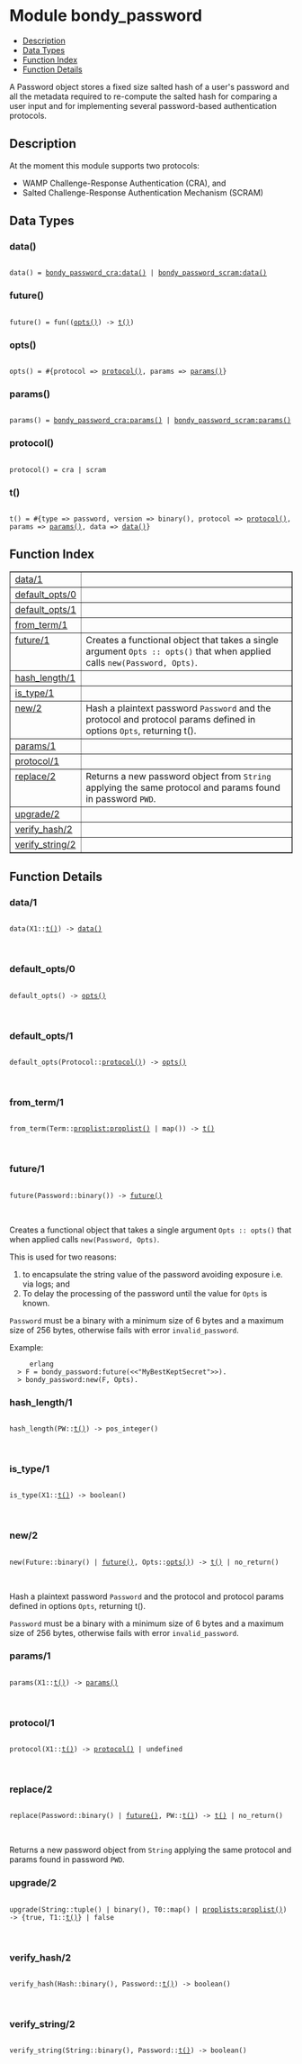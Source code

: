 

# Module bondy_password #
* [Description](#description)
* [Data Types](#types)
* [Function Index](#index)
* [Function Details](#functions)

A Password object stores a fixed size salted hash of a user's password
and all the metadata required to re-compute the salted hash for comparing a
user input and for implementing several password-based authentication
protocols.

<a name="description"></a>

## Description ##
At the moment this module supports two protocols:
* WAMP Challenge-Response Authentication (CRA), and
* Salted Challenge-Response Authentication Mechanism (SCRAM)

<a name="types"></a>

## Data Types ##




### <a name="type-data">data()</a> ###


<pre><code>
data() = <a href="bondy_password_cra.md#type-data">bondy_password_cra:data()</a> | <a href="bondy_password_scram.md#type-data">bondy_password_scram:data()</a>
</code></pre>




### <a name="type-future">future()</a> ###


<pre><code>
future() = fun((<a href="#type-opts">opts()</a>) -&gt; <a href="#type-t">t()</a>)
</code></pre>




### <a name="type-opts">opts()</a> ###


<pre><code>
opts() = #{protocol =&gt; <a href="#type-protocol">protocol()</a>, params =&gt; <a href="#type-params">params()</a>}
</code></pre>




### <a name="type-params">params()</a> ###


<pre><code>
params() = <a href="bondy_password_cra.md#type-params">bondy_password_cra:params()</a> | <a href="bondy_password_scram.md#type-params">bondy_password_scram:params()</a>
</code></pre>




### <a name="type-protocol">protocol()</a> ###


<pre><code>
protocol() = cra | scram
</code></pre>




### <a name="type-t">t()</a> ###


<pre><code>
t() = #{type =&gt; password, version =&gt; binary(), protocol =&gt; <a href="#type-protocol">protocol()</a>, params =&gt; <a href="#type-params">params()</a>, data =&gt; <a href="#type-data">data()</a>}
</code></pre>

<a name="index"></a>

## Function Index ##


<table width="100%" border="1" cellspacing="0" cellpadding="2" summary="function index"><tr><td valign="top"><a href="#data-1">data/1</a></td><td></td></tr><tr><td valign="top"><a href="#default_opts-0">default_opts/0</a></td><td></td></tr><tr><td valign="top"><a href="#default_opts-1">default_opts/1</a></td><td></td></tr><tr><td valign="top"><a href="#from_term-1">from_term/1</a></td><td></td></tr><tr><td valign="top"><a href="#future-1">future/1</a></td><td>Creates a functional object that takes a single argument
<code>Opts :: opts()</code> that when applied calls <code>new(Password, Opts)</code>.</td></tr><tr><td valign="top"><a href="#hash_length-1">hash_length/1</a></td><td></td></tr><tr><td valign="top"><a href="#is_type-1">is_type/1</a></td><td></td></tr><tr><td valign="top"><a href="#new-2">new/2</a></td><td>Hash a plaintext password <code>Password</code> and the protocol and protocol
params defined in options <code>Opts</code>, returning t().</td></tr><tr><td valign="top"><a href="#params-1">params/1</a></td><td></td></tr><tr><td valign="top"><a href="#protocol-1">protocol/1</a></td><td></td></tr><tr><td valign="top"><a href="#replace-2">replace/2</a></td><td>Returns a new password object from <code>String</code> applying the same protocol
and params found in password <code>PWD</code>.</td></tr><tr><td valign="top"><a href="#upgrade-2">upgrade/2</a></td><td></td></tr><tr><td valign="top"><a href="#verify_hash-2">verify_hash/2</a></td><td></td></tr><tr><td valign="top"><a href="#verify_string-2">verify_string/2</a></td><td></td></tr></table>


<a name="functions"></a>

## Function Details ##

<a name="data-1"></a>

### data/1 ###

<pre><code>
data(X1::<a href="#type-t">t()</a>) -&gt; <a href="#type-data">data()</a>
</code></pre>
<br />

<a name="default_opts-0"></a>

### default_opts/0 ###

<pre><code>
default_opts() -&gt; <a href="#type-opts">opts()</a>
</code></pre>
<br />

<a name="default_opts-1"></a>

### default_opts/1 ###

<pre><code>
default_opts(Protocol::<a href="#type-protocol">protocol()</a>) -&gt; <a href="#type-opts">opts()</a>
</code></pre>
<br />

<a name="from_term-1"></a>

### from_term/1 ###

<pre><code>
from_term(Term::<a href="proplist.md#type-proplist">proplist:proplist()</a> | map()) -&gt; <a href="#type-t">t()</a>
</code></pre>
<br />

<a name="future-1"></a>

### future/1 ###

<pre><code>
future(Password::binary()) -&gt; <a href="#type-future">future()</a>
</code></pre>
<br />

Creates a functional object that takes a single argument
`Opts :: opts()` that when applied calls `new(Password, Opts)`.

This is used for two reasons:
1. to encapsulate the string value of the password avoiding exposure i.e.
via logs; and
2. To delay the processing of the password until the value for `Opts` is
known.

`Password` must be a binary with a minimum size of 6 bytes and a maximum
size of 256 bytes, otherwise fails with error `invalid_password`.

Example:

```
     erlang
  > F = bondy_password:future(<<"MyBestKeptSecret">>).
  > bondy_password:new(F, Opts).
```

<a name="hash_length-1"></a>

### hash_length/1 ###

<pre><code>
hash_length(PW::<a href="#type-t">t()</a>) -&gt; pos_integer()
</code></pre>
<br />

<a name="is_type-1"></a>

### is_type/1 ###

<pre><code>
is_type(X1::<a href="#type-t">t()</a>) -&gt; boolean()
</code></pre>
<br />

<a name="new-2"></a>

### new/2 ###

<pre><code>
new(Future::binary() | <a href="#type-future">future()</a>, Opts::<a href="#type-opts">opts()</a>) -&gt; <a href="#type-t">t()</a> | no_return()
</code></pre>
<br />

Hash a plaintext password `Password` and the protocol and protocol
params defined in options `Opts`, returning t().

`Password` must be a binary with a minimum size of 6 bytes and a maximum
size of 256 bytes, otherwise fails with error `invalid_password`.

<a name="params-1"></a>

### params/1 ###

<pre><code>
params(X1::<a href="#type-t">t()</a>) -&gt; <a href="#type-params">params()</a>
</code></pre>
<br />

<a name="protocol-1"></a>

### protocol/1 ###

<pre><code>
protocol(X1::<a href="#type-t">t()</a>) -&gt; <a href="#type-protocol">protocol()</a> | undefined
</code></pre>
<br />

<a name="replace-2"></a>

### replace/2 ###

<pre><code>
replace(Password::binary() | <a href="#type-future">future()</a>, PW::<a href="#type-t">t()</a>) -&gt; <a href="#type-t">t()</a> | no_return()
</code></pre>
<br />

Returns a new password object from `String` applying the same protocol
and params found in password `PWD`.

<a name="upgrade-2"></a>

### upgrade/2 ###

<pre><code>
upgrade(String::tuple() | binary(), T0::map() | <a href="proplists.md#type-proplist">proplists:proplist()</a>) -&gt; {true, T1::<a href="#type-t">t()</a>} | false
</code></pre>
<br />

<a name="verify_hash-2"></a>

### verify_hash/2 ###

<pre><code>
verify_hash(Hash::binary(), Password::<a href="#type-t">t()</a>) -&gt; boolean()
</code></pre>
<br />

<a name="verify_string-2"></a>

### verify_string/2 ###

<pre><code>
verify_string(String::binary(), Password::<a href="#type-t">t()</a>) -&gt; boolean()
</code></pre>
<br />

